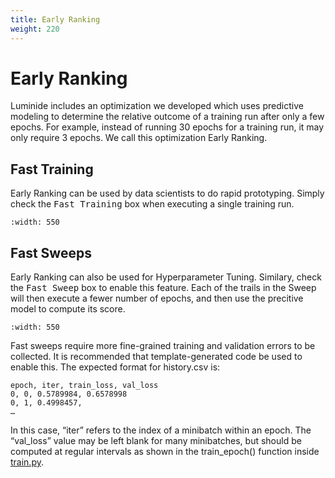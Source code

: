 ```yaml
---
title: Early Ranking
weight: 220
---
```


# Early Ranking


Luminide includes an optimization we developed which uses predictive modeling to determine the relative outcome of a training run after only a few epochs. For example, instead of running 30 epochs for a training run, it may only require 3 epochs.  We call this optimization Early Ranking.

## Fast Training

Early Ranking can be used by data scientists to do rapid prototyping.  Simply check the <kbd>Fast Training</kbd> box when executing a single training run.

```{image} ../images/feb-fast-training.png
:width: 550
```

## Fast Sweeps

  Early Ranking can also be used for Hyperparameter Tuning.  Similary, check the <kbd>Fast Sweep</kbd> box to enable this feature.  Each of the trails in the Sweep will then execute a fewer number of epochs, and then use the precitive model to compute its score.

```{image} ../images/feb-fast-sweep.png
:width: 550
```

Fast sweeps require more fine-grained training and validation errors to be collected. It is recommended that template-generated code be used to enable this. The expected format for history.csv is:

```
epoch, iter, train_loss, val_loss
0, 0, 0.5789984, 0.6578998
0, 1, 0.4998457, 
…
```

In this case, “iter” refers to the index of a minibatch within an epoch. The “val_loss” value may be left blank for many minibatches, but should be computed at regular intervals as shown in the train_epoch() function inside [train.py](https://github.com/luminide/example-generic/blob/main/train.py).

